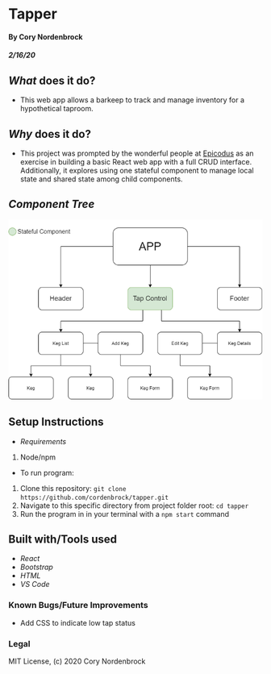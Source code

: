 # Tapper

#### By Cory Nordenbrock
##### 2/16/20

## _What_ does it do?

* This web app allows a barkeep to track and manage inventory for a hypothetical taproom. 

## _Why_ does it do?

* This project was prompted by the wonderful people at [Epicodus](https://www.epicodus.com/) as an exercise in building a basic React web app with a full CRUD interface. Additionally, it explores using one stateful component to manage local state and shared state among child components.

## _Component Tree_

![Component Tree](./component-tree.png)

## Setup Instructions

* _Requirements_

1. Node/npm

* To run program:

1. Clone this repository: ` git clone https://github.com/cordenbrock/tapper.git `
2. Navigate to this specific directory from project folder root: ` cd tapper `
3. Run the program in in your terminal with a ` npm start ` command 


## Built with/Tools used

* _React_
* _Bootstrap_
* _HTML_
* _VS Code_

### Known Bugs/Future Improvements

* Add CSS to indicate low tap status

### Legal

MIT License, (c) 2020 Cory Nordenbrock